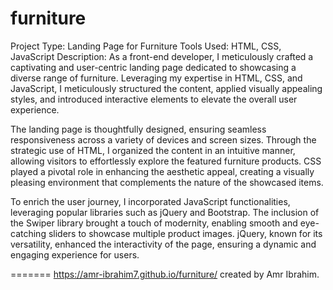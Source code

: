 # furniture

Project Type: Landing Page for Furniture
Tools Used: HTML, CSS, JavaScript
Description:
As a front-end developer, I meticulously crafted a captivating and user-centric landing page dedicated to showcasing a diverse range of furniture. Leveraging my expertise in HTML, CSS, and JavaScript, I meticulously structured the content, applied visually appealing styles, and introduced interactive elements to elevate the overall user experience.

The landing page is thoughtfully designed, ensuring seamless responsiveness across a variety of devices and screen sizes. Through the strategic use of HTML, I organized the content in an intuitive manner, allowing visitors to effortlessly explore the featured furniture products. CSS played a pivotal role in enhancing the aesthetic appeal, creating a visually pleasing environment that complements the nature of the showcased items.

To enrich the user journey, I incorporated JavaScript functionalities, leveraging popular libraries such as jQuery and Bootstrap. The inclusion of the Swiper library brought a touch of modernity, enabling smooth and eye-catching sliders to showcase multiple product images. jQuery, known for its versatility, enhanced the interactivity of the page, ensuring a dynamic and engaging experience for users.

=======
https://amr-ibrahim7.github.io/furniture/
created by Amr Ibrahim.
